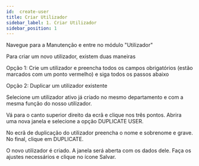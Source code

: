```yaml
---
id:  create-user
title: Criar Utilizador
sidebar_label: 1. Criar Utilizador
sidebar_position: 1 
---
```


Navegue para a Manutenção e entre no módulo "Utilizador"

Para criar um novo utilizador, existem duas maneiras

Opção 1:
Crie um utilizador e preencha todos os campos obrigatórios (estão marcados com um ponto vermelho) e siga todos os passos abaixo

Opção 2: 
Duplicar um utilizador existente

Selecione um utilizador ativo já criado no mesmo departamento e com a mesma função do nosso utilizador.

Vá para o canto superior direito da ecrã e clique nos três pontos. Abrira uma nova janela e selecione a opção DUPLICATE USER.

No ecrã de duplicação do utilizador preencha o nome e sobrenome e grave.
No final, clique em DUPLICATE.

O novo utilizador é criado. A janela será aberta com os dados dele. Faça os ajustes necessários e clique no ícone Salvar.
